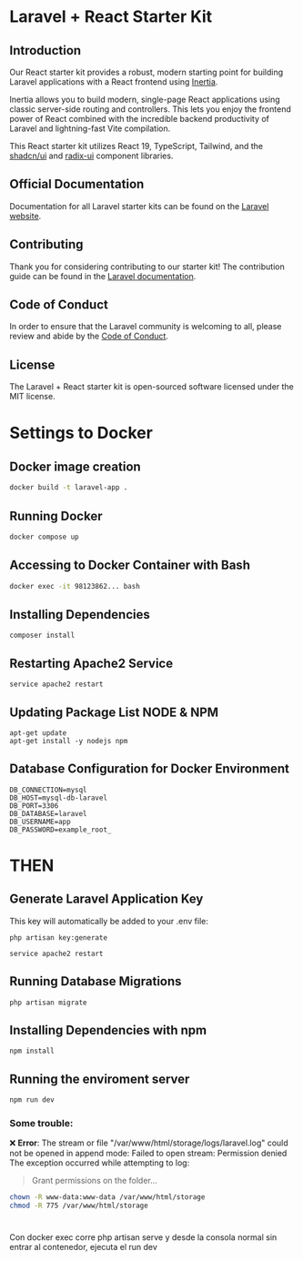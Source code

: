 # Laravel + React Starter Kit

## Introduction

Our React starter kit provides a robust, modern starting point for building Laravel applications with a React frontend using [Inertia](https://inertiajs.com).

Inertia allows you to build modern, single-page React applications using classic server-side routing and controllers. This lets you enjoy the frontend power of React combined with the incredible backend productivity of Laravel and lightning-fast Vite compilation.

This React starter kit utilizes React 19, TypeScript, Tailwind, and the [shadcn/ui](https://ui.shadcn.com) and [radix-ui](https://www.radix-ui.com) component libraries.

## Official Documentation

Documentation for all Laravel starter kits can be found on the [Laravel website](https://laravel.com/docs/starter-kits).

## Contributing

Thank you for considering contributing to our starter kit! The contribution guide can be found in the [Laravel documentation](https://laravel.com/docs/contributions).

## Code of Conduct

In order to ensure that the Laravel community is welcoming to all, please review and abide by the [Code of Conduct](https://laravel.com/docs/contributions#code-of-conduct).

## License

The Laravel + React starter kit is open-sourced software licensed under the MIT license.

# Settings to Docker

## Docker image creation
```bash
docker build -t laravel-app .
```

## Running Docker
```bash
docker compose up 
```

## Accessing to Docker Container with Bash
```bash
docker exec -it 98123862... bash
```

## Installing Dependencies 
```
composer install
```

## Restarting Apache2 Service
```
service apache2 restart
```

## Updating Package List NODE & NPM 
```
apt-get update
apt-get install -y nodejs npm
```


## Database Configuration for Docker Environment
```
DB_CONNECTION=mysql
DB_HOST=mysql-db-laravel
DB_PORT=3306
DB_DATABASE=laravel
DB_USERNAME=app
DB_PASSWORD=example_root_
```

# THEN

## Generate Laravel Application Key
This key will automatically be added to your .env file:
```
php artisan key:generate
```

```
service apache2 restart
```

## Running Database Migrations
```
php artisan migrate
```

## Installing Dependencies with npm
```
npm install 
```
## Running the enviroment server
```bash
npm run dev
```


### Some trouble: 

❌ **Error**: The stream or file "/var/www/html/storage/logs/laravel.log" could not be opened in append mode: Failed to open stream: Permission denied The exception occurred while attempting to log:

> Grant permissions on the folder...
```bash
chown -R www-data:www-data /var/www/html/storage
chmod -R 775 /var/www/html/storage
```


# 
Con docker exec corre php artisan serve
y desde la consola normal sin entrar al contenedor, ejecuta el run dev